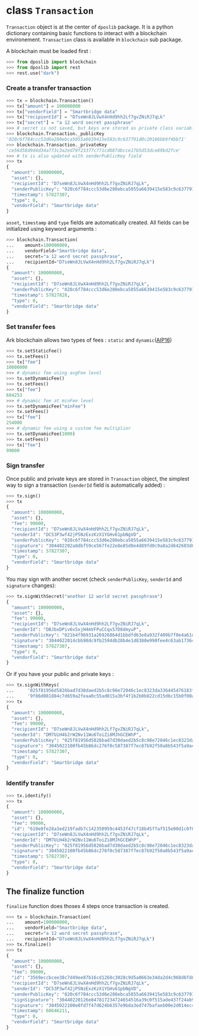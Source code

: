 # class `Transaction`

`Transaction` object is at the center of `dposlib` package. It is a python dictionary containing basic functions to interact with a blockchain environement. `Transaction` class is available in `blockchain` sub package.

A blockchain must be loaded first&nbsp;:

```python
>>> from dposlib import blockchain
>>> from dposlib import rest
>>> rest.use("dark")
```

### Create a transfer transaction

```python
>>> tx = blockchain.Transaction()
>>> tx["amount"] = 100000000
>>> tx["vendorField"] = "Smartbridge data"
>>> tx["recipientId"] = "D7seWn8JLVwX4nHd9hh2Lf7gvZNiRJ7qLk"
>>> tx["secret"] = "a 12 word secret passphrase"
>>> # secret is not saved, but keys are stored as private class variables
>>> blockchain.Transaction._publicKey
'020c6f784ccc53d6e280ebca5055a6639415e583c9c637791d0c20166bb9f4bb71'
>>> blockchain.Transaction._privateKey
'ce56d58d9d4d34a773c3a2ed79f23377c771cd687dbcce17b5d53dce89bd2fce'
>>> # tx is also updated with senderPublicKey field
>>> tx
{
  "amount": 100000000,
  "asset": {},
  "recipientId": "D7seWn8JLVwX4nHd9hh2Lf7gvZNiRJ7qLk",
  "senderPublicKey": "020c6f784ccc53d6e280ebca5055a6639415e583c9c637791d0c20166bb9f4bb71",
  "timestamp": 57827307,
  "type": 0,
  "vendorField": "Smartbridge data"
}
```

`asset`, `timestamp` and `type` fields are automatically created. All fields can be initialized using keyword arguments&nbsp;:

```python
>>> blockchain.Transaction(
...    amount=100000000,
...    vendorField="Smartbridge data",
...    secret="a 12 word secret passphrase",
...    recipientId="D7seWn8JLVwX4nHd9hh2Lf7gvZNiRJ7qLk")
{
  "amount": 100000000,
  "asset": {},
  "recipientId": "D7seWn8JLVwX4nHd9hh2Lf7gvZNiRJ7qLk",
  "senderPublicKey": "020c6f784ccc53d6e280ebca5055a6639415e583c9c637791d0c20166bb9f4bb71",
  "timestamp": 57827828,
  "type": 0,
  "vendorField": "Smartbridge data"
}
```

### Set transfer fees

Ark blockchain allows two types of fees&nbsp;: `static` and `dynamic`([AIP16](https://github.com/ArkEcosystem/AIPs/blob/master/AIPS/aip-16.md))

```python
>>> tx.setStaticFee()
>>> tx.setFees()
>>> tx["fee"]
10000000
>>> # dynamic fee using avgFee level
>>> tx.setDynamicFee()
>>> tx.setFees()
>>> tx["fee"]
684253
>>> # dynamic fee at minFee level
>>> tx.setDynamicFee("minFee")
>>> tx.setFees()
>>> tx["fee"]
254000
>>> # dynamic fee using a custom fee multiplier
>>> tx.setDynamicFee(1000)
>>> tx.setFees()
>>> tx["fee"]
99000
```

### Sign transfer

Once public and private keys are stored in `Transaction` object, the simplest way to sign a transaction (`senderId` field is automatically added)&nbsp;:
```python
>>> tx.sign()
>>> tx
{
  "amount": 100000000,
  "asset": {},
  "fee": 99000,
  "recipientId": "D7seWn8JLVwX4nHd9hh2Lf7gvZNiRJ7qLk",
  "senderId": "DC53P3wf42jP5NzExzKzX1YGHv61pbNgVD",
  "senderPublicKey": "020c6f784ccc53d6e280ebca5055a6639415e583c9c637791d0c20166bb9f4bb71",
  "signature": "304402202a8dbf59ce567fe22e8e85d0e4d89fd0c9a8a2d642603d025096ac440ad4746c02205c9517e4e72762531318097e1a89bda6d89f00bd96bd119a1511498057f8ed83",
  "timestamp": 57827307,
  "type": 0,
  "vendorField": "Smartbridge data"
}
```
You may sign with another secret (check `senderPublicKey`, `senderId` and `signature` changes):

```python
>>> tx.signWithSecret("another 12 world secret passphrase")
{
  "amount": 100000000,
  "asset": {},
  "fee": 99000,
  "recipientId": "D7seWn8JLVwX4nHd9hh2Lf7gvZNiRJ7qLk",
  "senderId": "DBJbxDPiv6x5xjH4mVFPuCCqx57D8dmyuP",
  "senderPublicKey": "021b4f96931a26926864d1bbdfd63e8a932f409b7f0e4a61dab9cab2962e5a1c45",
  "signature": "3044022014cbb98dc9fb2594db28b4e1d8380e990fee4c63ab173640410a279fcfd70d66022074b219cd4264c4c04e0bc07c79d52221f1cf50ea74e2c4f68103186253f5a0d9",
  "timestamp": 57827307,
  "type": 0,
  "vendorField": "Smartbridge data"
}
```

Or if you have your public and private keys&nbsp;:
```python
>>> tx.signWithKeys(
...     '025f81956d5826bad7d30daed2b5c8c98e72046c1ec8323da336445476183fb7ca',
...     '9f86d081884c7d659a2feaa0c55ad015a3bf4f1b2b0b822cd15d6c15b0f00a08')
>>> tx
{
  "amount": 100000000,
  "asset": {},
  "fee": 99000,
  "recipientId": "D7seWn8JLVwX4nHd9hh2Lf7gvZNiRJ7qLk",
  "senderId": "DM7UiH4b2rW2Nv11Wu6ToiZi8MJhGCEWhP",
  "senderPublicKey": "025f81956d5826bad7d30daed2b5c8c98e72046c1ec8323da336445476183fb7ca",
  "signature": "3045022100fb45b86dc276f0c587387f7ec87b92f50a8b543f5a9ace655c161fa971a3ed8002205e614b67b135264cf29f9fd951678570925b4b41baa9e6461f83ea9d496b26e4",
  "timestamp": 57827307,
  "type": 0,
  "vendorField": "Smartbridge data"
}
```

### Identify transfer

```python
>>> tx.identify()
>>> tx
{
  "amount": 100000000,
  "asset": {},
  "fee": 99000,
  "id": "610e8fe28a3ed219fadb7c142350959c4453f47cf18b45ffaf515e00d1c0f04d",
  "recipientId": "D7seWn8JLVwX4nHd9hh2Lf7gvZNiRJ7qLk",
  "senderId": "DM7UiH4b2rW2Nv11Wu6ToiZi8MJhGCEWhP",
  "senderPublicKey": "025f81956d5826bad7d30daed2b5c8c98e72046c1ec8323da336445476183fb7ca",
  "signature": "3045022100fb45b86dc276f0c587387f7ec87b92f50a8b543f5a9ace655c161fa971a3ed8002205e614b67b135264cf29f9fd951678570925b4b41baa9e6461f83ea9d496b26e4",
  "timestamp": 57827307,
  "type": 0,
  "vendorField": "Smartbridge data"
}
```

## The finalize function

`finalize` function does thoses 4 steps once transaction is created.

```python
>>> tx = blockchain.Transaction(
...    amount=100000000,
...    vendorField="Smartbridge data",
...    secret="a 12 word secret passphrase",
...    recipientId="D7seWn8JLVwX4nHd9hh2Lf7gvZNiRJ7qLk")
>>> tx.finalize()
>>> tx
{
  "amount": 100000000,
  "asset": {},
  "fee": 99000,
  "id": "3569eccbcee38c7d49ee87b16cd1268c3028c9d5a0663e34da2d4c968d6fd8c7",
  "recipientId": "D7seWn8JLVwX4nHd9hh2Lf7gvZNiRJ7qLk",
  "senderId": "DC53P3wf42jP5NzExzKzX1YGHv61pbNgVD",
  "senderPublicKey": "020c6f784ccc53d6e280ebca5055a6639415e583c9c637791d0c20166bb9f4bb71",
  "signSignature": "30440220126e847817234724654516a39c0f515ade437f24ab94873b1bcf131593c4f288022027fb4b683b67f41639bb4802c736c3502940575797ace42ce6aaff7b9cea426c",
  "signature": "3045022100e0fd7f47d624b6357e9bda3ed747bafaeb00e2d014ec4a5cd3bc038e05c26aca02207e262dedd74960e5eedc719b06d83a882543e33ef288634df3dfd587e20bad9a",
  "timestamp": 60646211,
  "type": 0,
  "vendorField": "Smartbridge data"
}
```
